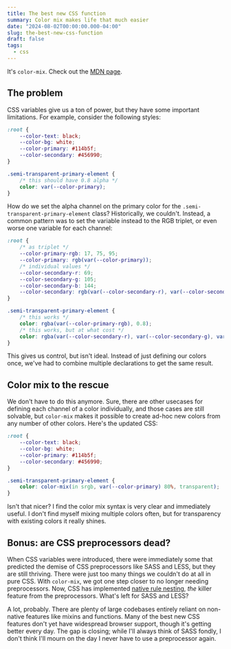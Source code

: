 ```yaml
---
title: The best new CSS function
summary: Color mix makes life that much easier
date: "2024-08-02T00:00:00.000-04:00"
slug: the-best-new-css-function
draft: false
tags:
  - css
---
```

It's `color-mix`. Check out the [MDN page](https://developer.mozilla.org/en-US/docs/Web/CSS/color_value/color-mix).

## The problem

CSS variables give us a ton of power, but they have some important limitations. For example, consider the following styles:

```css
:root {
    --color-text: black;
    --color-bg: white;
    --color-primary: #114b5f;
    --color-secondary: #456990;
}

.semi-transparent-primary-element {
    /* this should have 0.8 alpha */
    color: var(--color-primary);
}
```

How do we set the alpha channel on the primary color for the `.semi-transparent-primary-element` class? Historically, we couldn't. Instead, a common pattern was to set the variable instead to the RGB triplet, or even worse one variable for each channel:

```css
:root {
    /* as triplet */
    --color-primary-rgb: 17, 75, 95;
    --color-primary: rgb(var(--color-primary));
    /* individual values */
    --color-secondary-r: 69;
    --color-secondary-g: 105;
    --color-secondary-b: 144;
    --color-secondary: rgb(var(--color-secondary-r), var(--color-secondary-g), var(--color-secondary-b));
}

.semi-transparent-primary-element {
    /* this works */
    color: rgba(var(--color-primary-rgb), 0.8);
    /* this works, but at what cost */
    color: rgba(var(--color-secondary-r), var(--color-secondary-g), var(--color-secondary-b), 0.8);
}
```

This gives us control, but isn't ideal. Instead of just defining our colors once, we've had to combine multiple declarations to get the same result.

## Color mix to the rescue

We don't have to do this anymore. Sure, there are other usecases for defining each channel of a color individually, and those cases are still solvable, but `color-mix` makes it possible to create ad-hoc new colors from any number of other colors. Here's the updated CSS:

```css
:root {
    --color-text: black;
    --color-bg: white;
    --color-primary: #114b5f;
    --color-secondary: #456990;
}

.semi-transparent-primary-element {
    color: color-mix(in srgb, var(--color-primary) 80%, transparent);
}
```

Isn't that nicer? I find the color mix syntax is very clear and immediately useful. I don't find myself mixing multiple colors often, but for transparency with existing colors it really shines.

## Bonus: are CSS preprocessors dead?

When CSS variables were introduced, there were immediately some that predicted the demise of CSS preprocessors like SASS and LESS, but they are still thriving. There were just too many things we couldn't do at all in pure CSS. With `color-mix`, we got one step closer to no longer needing preprocessors. Now, CSS has implemented [native rule nesting](https://developer.mozilla.org/en-US/docs/Web/CSS/CSS_nesting/Using_CSS_nesting), *the* killer feature from the preprocessors. What's left for SASS and LESS?

A lot, probably. There are plenty of large codebases entirely reliant on non-native features like mixins and functions. Many of the best new CSS features don't yet have widespread browser support, though it's getting better every day. The gap is closing; while I'll always think of SASS fondly, I don't think I'll mourn on the day I never have to use a preprocessor again.
